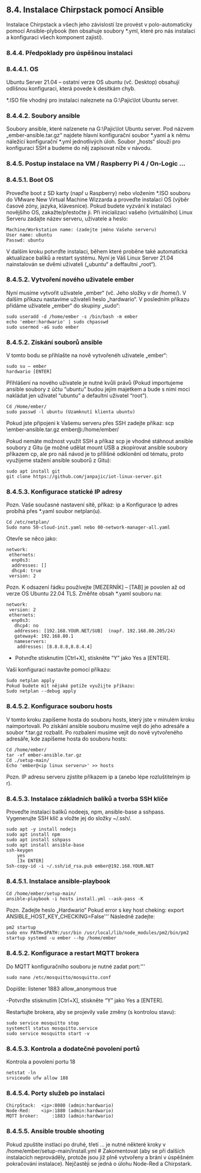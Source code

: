 ## 8.4.	Instalace Chirpstack pomocí Ansible
Instalace Chirpstack a všech jeho závislostí lze provést v polo-automaticky pomocí Ansible-plybook (ten obsahuje soubory *.yml, které pro nás instalaci a konfiguraci všech komponent zajistí).

### 8.4.4.	Předpoklady pro úspěšnou instalaci

### 8.4.4.1.	OS
Ubuntu Server 21.04 – ostatní verze OS ubuntu (vč. Desktop) obsahují odlišnou konfiguraci, která povede k desítkám chyb.

*.ISO file vhodný pro instalaci naleznete na G:\Pajic\Iot Ubuntu server.

### 8.4.4.2.	Soubory ansible
Soubory ansible, které nalzenete na G:\Pajic\Iot Ubuntu server. Pod názvem „ember-ansible.tar.gz“ najdete hlavní konfigurační soubor *.yaml a k němu náležící konfigurační *.yml jednotlivých úloh. Soubor „hosts“ slouží pro konfiguraci SSH a budeme do něj zapisovat níže v návodu.

### 8.4.5.	Postup instalace na VM / Raspberry Pi 4 / On-Logic ...

### 8.4.5.1.	Boot OS
Proveďte boot z SD karty (např u Raspberry) nebo vložením *.ISO souboru do VMware New Virtual Machine Wizzarda a proveďte instalaci OS (výběr časové zóny, jazyka, klávesnice). Pokud budete vyzvání k instalaci novějšího OS, zakažte/přestočte ji. Při inicializaci vašeho (virtuálního) Linux Serveru zadajte název serveru, uživatele a heslo:

	Machine/Workstation name: (zadejte jméno Vašeho serveru)
	User name: ubuntu
	Passwd: ubuntu

V dalším kroku potvrďte instalaci, během které proběne také automatická aktualizace balíků a restart systému. Nyní je Váš Linux Server 21.04 nainstalován se dvěmi uživateli („ubuntu“ a deffaultní „root“).

### 8.4.5.2.	Vytvoření nového uživatele ember
Nyní musíme vytvořit uživatele „ember“ (vč. Jeho složky v dir /home/). V dalším příkazu nastavíme uživateli heslo „hardwario“. V posledním příkazu přidáme uživatele „ember“ do skupiny „sudo“:

	sudo useradd -d /home/ember -s /bin/bash -m ember 
	echo 'ember:hardwario' | sudo chpasswd 
	sudo usermod -aG sudo ember 

### 8.4.5.2.	 Získání souborů ansible
V tomto bodu se přihlašte na nově vytvořenéh uživatele „ember“:

	sudo su – ember
	hardwario [ENTER]

Přihlášení na nového uživatele je nutné kvůli právů (Pokud importujeme ansible soubory z účtu “ubuntu” budou jejím majetkem a bude s nimi moci nakládat jen uživatel “ubuntu” a defaultní uživatel “root”).

	Cd /Home/ember/
	sudo passwd -l ubuntu (Uzamknutí klienta ubuntu)

Pokud jste připojeni k Vašemu serveru přes SSH zadejte příkaz:
scp <cesta k ember souboru na pc>\ember-ansible.tar.gz ember@<ip linux servra>:/home/ember/

Pokud nemáte možnost využít SSH a příkaz scp je vhodné stáhnout ansible soubory z Gitu (je možné udělat mount USB a zkopírovat ansible soubory příkazem cp, ale pro náš návod je to přílišné odklonění od tématu, proto využijeme stažení ansible souborů z Gitu):

	sudo apt install git
	git clone https://github.com/janpajic/iot-linux-server.git

###  8.4.5.3.	Konfigurace statické IP adresy
Pozn. Vaše současné nastavení sítě, příkaz: ip a
Konfigurace Ip adres probíhá přes *.yaml soubor netplan(u).

	Cd /etc/netplan/
	Sudo nano 50-cloud-init.yaml nebo 00-network-manager-all.yaml

Otevře se něco jako:

	network: 
	 ethernets:
	  enp0s3:
	  addresses: []
	  dhcp4: true
	 version: 2

Pozn. K odsazení řádku používejte [MEZERNÍK] – [TAB] je povolen až od verze OS Ubuntu 22.04 TLS.
Změňte obsah *.yaml souboru na:


	network: 
	 version: 2
	 ethernets: 
	  enp0s3:
	   dhcp4: no
	   addresses: [192.168.YOUR.NET/SUB]  (např. 192.168.80.205/24)
	   gateway4: 192.168.80.1
	   nameservers:
	    addresses: [8.8.8.8,8.8.4.4]

-	Potvrďte stisknutím [Ctrl+X], stiskněte “Y” jako Yes a [ENTER].

Vaši konfiguraci nastavíte pomocí příkazu:

	Sudo netplan apply
	Pokud budete mít nějaké potíže využijte příkazu:
	Sudo netplan --debug apply

### 8.4.5.2.	Konfigurace souboru hosts
V tomto kroku zapíšeme hosta do souboru hosts, který jste v minulém kroku naimportovali.
Po získání ansible souboru musíme vejít do jeho adresáře a soubor *.tar.gz rozbalit. Po rozbalení musíme vejít do nově vytvořeného adresáře, kde zapíšeme hosta do souboru hosts:

	Cd /home/ember/
	tar -xf ember-ansible.tar.gz
	Cd ./setup-main/
	Echo 'ember@<ip linux serveru>' >> hosts

Pozn. IP adresu serveru zjistíte příkazem ip a (anebo lépe rozluštitelným ip r).

### 8.4.5.3.	Instalace základních balíků a tvorba SSH klíče
Proveďte instalaci balíků nodeejs, npm, ansible-base a sshpass. Vygenerujte SSH klíč a vložte jej do složky ~/.ssh/.

	sudo apt -y install nodejs
	sudo apt install npm
	sudo apt install sshpass
	sudo apt install ansible-base
	ssh-keygen
		yes
		[3x ENTER]
	Ssh-copy-id -i ~/.ssh/id_rsa.pub ember@192.168.YOUR.NET

### 8.4.5.1.	Instalace ansible-playbook

	Cd /home/ember/setup-main/
	ansible-playbook -i hosts install.yml --ask-pass -K

Pozn. Zadejte heslo „Hardwario“
Pokud error s key host cheking:
	export ANSIBLE_HOST_KEY_CHECKING=False'''
Následně zadejte: 

	pm2 startup
	sudo env PATH=$PATH:/usr/bin /usr/local/lib/node_modules/pm2/bin/pm2 startup systemd -u ember --hp /home/ember

### 8.4.5.2.	Konfigurace a restart MQTT brokera
Do MQTT konfiguračního souboru je nutné zadat port:'''

	sudo nano /etc/mosquitto/mosquitto.conf

Dopište:
	listener 1883 
	allow_anonymous true 

-Potvrďte stisknutím [Ctrl+X], stiskněte “Y” jako Yes a [ENTER].

Restartujte brokera, aby se projevily vaše změny (s kontrolou stavu):

	sudo service mosquitto stop
	systemctl status mosquitto.service 
	sudo service mosquitto start -v

### 8.4.5.3.	Kontrola a dodatečné povolení portů
Kontrola a povolení portu 18


	netstat -ln
	srviceudo ufw allow 188


### 8.4.5.4.	Porty služeb po instalaci
	ChirpStack:	 <ip>:8080 (admin:hardwario)
	Node-Red:	 <ip>:1880 (admin:hardwario)
	MQTT broker:	 :1883 (admin:hardwario)

### 8.4.5.5.	Ansible trouble shooting
Pokud zpuštíte instlaci po druhé, třetí ... je nutné některé kroky v /home/ember/setup-main/install.yml # Zakomentovat (aby se při dalších instalacích neprováděly, protože jsou již plně vytvořeny a brání v úspěšném pokračování instalace). Nejčastěji se jedná o úlohu Node-Red a Chirpstark.
